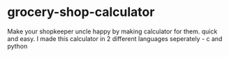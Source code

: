 # grocery-shop-calculator
Make your shopkeeper uncle happy by making calculator for them. 
quick and easy.
I made this calculator in 2 different languages seperately - c and python
